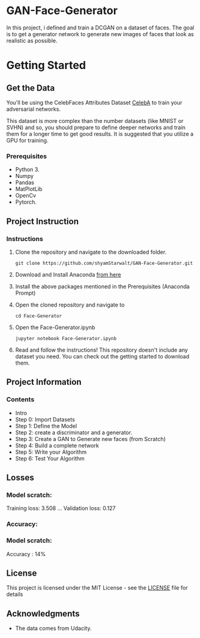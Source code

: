 # GAN-Face-Generator
In this project, i defined and train a DCGAN on a dataset of faces. The goal is to get a generator network to generate new images of faces that look as realistic as possible.

# Getting Started

## Get the Data
You'll be using the CelebFaces Attributes Dataset [CelebA](http://mmlab.ie.cuhk.edu.hk/projects/CelebA.html) to train your adversarial networks.

This dataset is more complex than the number datasets (like MNIST or SVHN) and so, you should prepare to define deeper networks and train them for a longer time to get good results. It is suggested that you utilize a GPU for training.

### Prerequisites

* Python 3.
* Numpy 
* Pandas
* MatPlotLib
* OpenCv
* Pytorch. 

## Project Instruction

### Instructions
1. Clone the repository and navigate to the downloaded folder.
	```	
	git clone https://github.com/shyamStarwalt/GAN-Face-Generator.git
	```

2. Download and Install Anaconda [from here](https://www.anaconda.com/)

3. Install the above packages mentioned in the Prerequisites (Anaconda Prompt)

4. Open the cloned repository and navigate to
	```
	cd Face-Generator
	```
5. Open the Face-Generator.ipynb
	```
	jupyter notebook Face-Generator.ipynb	
	```
6. Read and follow the instructions! This repository doesn't include any dataset you need. You can check out the getting started to download them.

## Project Information

### Contents

- Intro
- Step 0: Import Datasets
- Step 1: Define the Model
- Step 2: create a discriminator and a generator.
- Step 3: Create a GAN to Generate new faces (from Scratch) 
- Step 4: Build a complete network
- Step 5: Write your Algorithm
- Step 6: Test Your Algorithm

## Losses

### Model scratch:
Training loss: 3.508 ... Validation loss: 0.127

### Accuracy:

### Model scratch:
Accuracy : 14%

## License

This project is licensed under the MIT License - see the [LICENSE](LICENSE) file for details

## Acknowledgments

* The data comes from Udacity.

